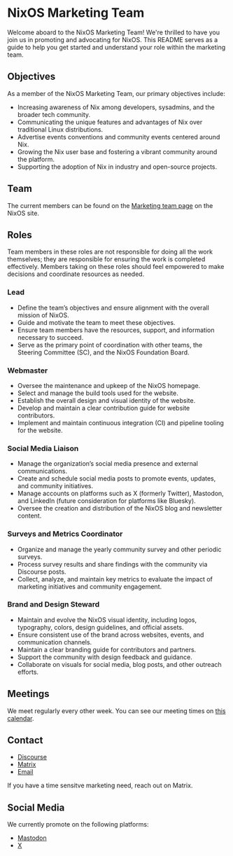 # NixOS Marketing Team

Welcome aboard to the NixOS Marketing Team!
We're thrilled to have you join us in promoting and advocating for NixOS.
This README serves as a guide to help you get started and understand your role within the marketing team.

## Objectives

As a member of the NixOS Marketing Team, our primary objectives include:

- Increasing awareness of Nix among developers, sysadmins, and the broader tech community.
- Communicating the unique features and advantages of Nix over traditional Linux distributions.
- Advertise events conventions and community events centered around Nix.
- Growing the Nix user base and fostering a vibrant community around the platform.
- Supporting the adoption of Nix in industry and open-source projects.

## Team

The current members can be found on the [Marketing team page](https://nixos.org/community/teams/marketing) on the NixOS site.

## Roles

Team members in these roles are not responsible for doing all the work themselves; they are responsible for ensuring the work is completed effectively.
Members taking on these roles should feel empowered to make decisions and coordinate resources as needed.

### Lead

- Define the team’s objectives and ensure alignment with the overall mission of NixOS.
- Guide and motivate the team to meet these objectives.
- Ensure team members have the resources, support, and information necessary to succeed.
- Serve as the primary point of coordination with other teams, the Steering Committee (SC), and the NixOS Foundation Board.

### Webmaster

- Oversee the maintenance and upkeep of the NixOS homepage.
- Select and manage the build tools used for the website.
- Establish the overall design and visual identity of the website.
- Develop and maintain a clear contribution guide for website contributors.
- Implement and maintain continuous integration (CI) and pipeline tooling for the website.

### Social Media Liaison

- Manage the organization’s social media presence and external communications.
- Create and schedule social media posts to promote events, updates, and community initiatives.
- Manage accounts on platforms such as X (formerly Twitter), Mastodon, and LinkedIn (future consideration for platforms like Bluesky).
- Oversee the creation and distribution of the NixOS blog and newsletter content.

### Surveys and Metrics Coordinator

- Organize and manage the yearly community survey and other periodic surveys.
- Process survey results and share findings with the community via Discourse posts.
- Collect, analyze, and maintain key metrics to evaluate the impact of marketing initiatives and community engagement.

### Brand and Design Steward

- Maintain and evolve the NixOS visual identity, including logos, typography, colors, design guidelines, and official assets.
- Ensure consistent use of the brand across websites, events, and communication channels.
- Maintain a clear branding guide for contributors and partners.
- Support the community with design feedback and guidance.
- Collaborate on visuals for social media, blog posts, and other outreach efforts.

## Meetings

We meet regularly every other week.
You can see our meeting times on [this calendar](https://calendar.google.com/calendar/embed?src=b9o52fobqjak8oq8lfkhg3t0qg%40group.calendar.google.com).

## Contact

- [Discourse](https://discourse.nixos.org/c/dev/marketing-team/28)
- [Matrix](https://matrix.to/#/#marketing:nixos.org)
- [Email](mailto:webmaster@nixos.org)

If you have a time sensitve marketing need, reach out on Matrix.

## Social Media

We currently promote on the following platforms:

- [Mastodon](https://chaos.social/@nixos_org)
- [X](https://twitter.com/nixos_org)
